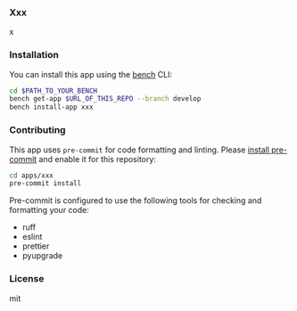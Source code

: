 ### Xxx

x

### Installation

You can install this app using the [bench](https://github.com/frappe/bench) CLI:

```bash
cd $PATH_TO_YOUR_BENCH
bench get-app $URL_OF_THIS_REPO --branch develop
bench install-app xxx
```

### Contributing

This app uses `pre-commit` for code formatting and linting. Please [install pre-commit](https://pre-commit.com/#installation) and enable it for this repository:

```bash
cd apps/xxx
pre-commit install
```

Pre-commit is configured to use the following tools for checking and formatting your code:

- ruff
- eslint
- prettier
- pyupgrade

### License

mit
